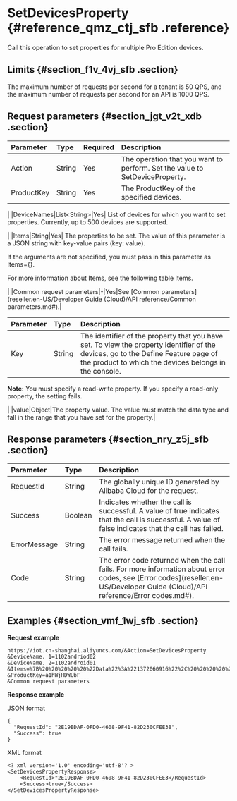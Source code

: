 # SetDevicesProperty {#reference_qmz_ctj_sfb .reference}

Call this operation to set properties for multiple Pro Edition devices.

## Limits {#section_f1v_4vj_sfb .section}

The maximum number of requests per second for a tenant is 50 QPS, and the maximum number of requests per second for an API is 1000 QPS.

## Request parameters {#section_jgt_v2t_xdb .section}

|Parameter|Type|Required|Description|
|:--------|:---|:-------|:----------|
|Action|String|Yes|The operation that you want to perform. Set the value to SetDeviceProperty.|
|ProductKey|String|Yes| The ProductKey of the specified devices.

 |
|DeviceNames|List<String\>|Yes| List of devices for which you want to set properties. Currently, up to 500 devices are supported.

 |
|Items|String|Yes| The properties to be set. The value of this parameter is a JSON string with key-value pairs \(key: value\).

 If the arguments are not specified, you must pass in this parameter as Items=\{\}.

 For more information about Items, see the following table Items.

 |
|Common request parameters|-|Yes|See [Common parameters](reseller.en-US/Developer Guide (Cloud)/API reference/Common parameters.md#).|

|Parameter|Type|Description|
|:--------|:---|:----------|
|Key|String| The identifier of the property that you have set. To view the property identifier of the devices, go to the Define Feature page of the product to which the devices belongs in the console.

 **Note:** You must specify a read-write property. If you specify a read-only property, the setting fails.

 |
|value|Object|The property value. The value must match the data type and fall in the range that you have set for the property.|

## Response parameters {#section_nry_z5j_sfb .section}

|Parameter|Type|Description|
|:--------|:---|:----------|
|RequestId|String|The globally unique ID generated by Alibaba Cloud for the request.|
|Success|Boolean|Indicates whether the call is successful. A value of true indicates that the call is successful. A value of false indicates that the call has failed.|
|ErrorMessage|String|The error message returned when the call fails.|
|Code|String|The error code returned when the call fails. For more information about error codes, see [Error codes](reseller.en-US/Developer Guide (Cloud)/API reference/Error codes.md#).|

## Examples {#section_vmf_1wj_sfb .section}

**Request example**

```
https://iot.cn-shanghai.aliyuncs.com/&Action=SetDevicesProperty
&DeviceName. 1=1102andriod02
&DeviceName. 2=1102android01
&Items=%7B%20%20%20%20%20%22Data%22%3A%221372060916%22%2C%20%20%20%20%20%22Status%22%3A1%20%7D
&ProductKey=a1hWjHDWUbF
&Common request parameters
```

**Response example**

JSON format

```
{
  "RequestId": "2E19BDAF-0FD0-4608-9F41-82D230CFEE38",
  "Success": true
}
```

XML format

```
<? xml version='1.0' encoding='utf-8'? >
<SetDevicesPropertyResponse>
    <RequestId>"2E19BDAF-0FD0-4608-9F41-82D230CFEE3</RequestId>
    <Success>true</Success>
</SetDevicesPropertyResponse>
```

